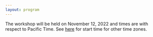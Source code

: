 ```yaml
---
layout: program
---
```


The workshop will be held on November 12, 2022 and times are with respect to Pacific Time. See [here](https://www.timeanddate.com/worldclock/fixedtime.html?msg=RLEM+Workshop+2023&iso=20231112T16) for start time for other time zones.